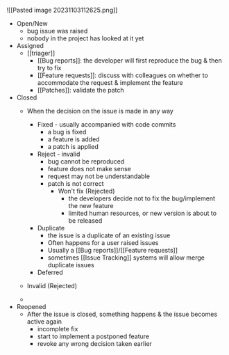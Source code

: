 ![[Pasted image 20231103112625.png]]
- Open/New
	- bug issue was raised
	- nobody in the project has looked at it yet
- Assigned
	- [[triager]]
		- [[Bug reports]]: the developer will first reproduce the bug & then try to fix
		- [[Feature requests]]: discuss with colleagues on whether to accommodate the request & implement the feature
		- [[Patches]]: validate the patch
- Closed
	- When the decision on the issue is made in any way
		- Fixed - usually accompanied with code commits
			- a bug is fixed
			- a feature is added
			- a patch is applied
		- Reject - invalid
			- bug cannot be reproduced
			- feature does not make sense
			- request may not be understandable
			- patch is not correct
				- Won't fix (Rejected)
					- the developers decide not to fix the bug/implement the new feature
					- limited human resources, or new version is about to be released
		- Duplicate
			- the issue is a duplicate of an existing issue
			- Often happens for a user raised issues
			- Usually a [[Bug reports]]/[[Feature requests]]
			- sometimes [[Issue Tracking]] systems will allow merge duplicate issues
		- Deferred
	- Invalid (Rejected)

	- 
- Reopened
	- After the issue is closed, something happens & the issue becomes active again
		- incomplete fix
		- start to implement a postponed feature
		- revoke any wrong decision taken earlier
